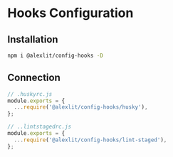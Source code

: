 # Hooks Configuration

## Installation

```sh
npm i @alexlit/config-hooks -D
```

## Connection

```js
// .huskyrc.js
module.exports = {
  ...require('@alexlit/config-hooks/husky'),
};
```

```js
// ..lintstagedrc.js
module.exports = {
  ...require('@alexlit/config-hooks/lint-staged'),
};
```
